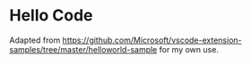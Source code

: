 # Hello Code

Adapted from https://github.com/Microsoft/vscode-extension-samples/tree/master/helloworld-sample for my own use.